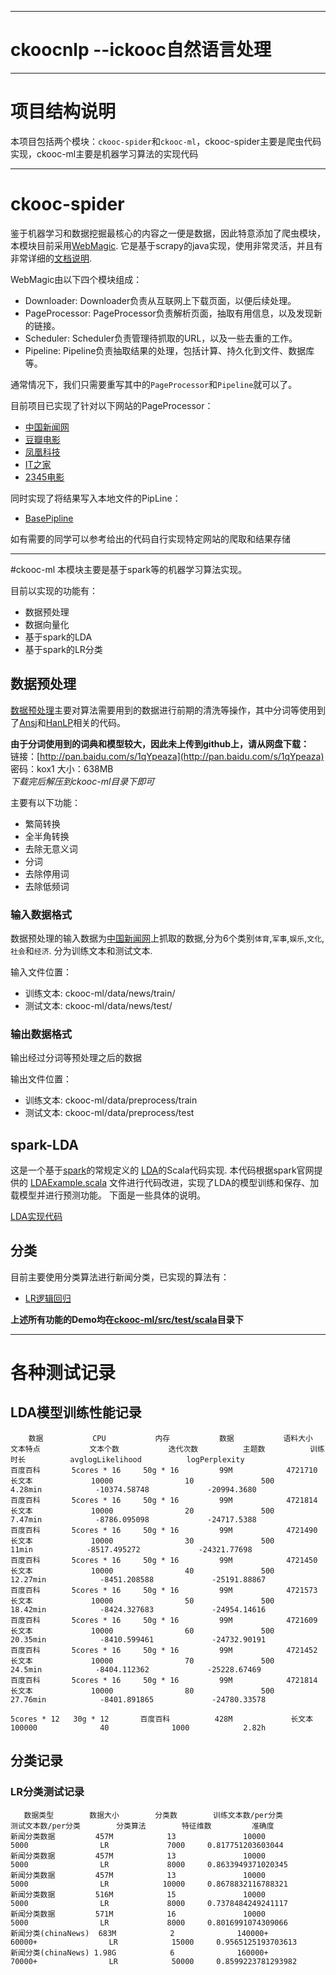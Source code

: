 ***********************************************************************
# ckoocnlp --ickooc自然语言处理


***********************************************************************
# 项目结构说明
本项目包括两个模块：`ckooc-spider`和`ckooc-ml`，ckooc-spider主要是爬虫代码实现，ckooc-ml主要是机器学习算法的实现代码

---
# ckooc-spider
鉴于机器学习和数据挖掘最核心的内容之一便是数据，因此特意添加了爬虫模块，本模块目前采用[WebMagic](https://github.com/code4craft/webmagic). 它是基于scrapy的java实现，使用非常灵活，并且有非常详细的[文档说明](http://webmagic.io/docs/zh/).

WebMagic由以下四个模块组成：<br>
>
* Downloader: Downloader负责从互联网上下载页面，以便后续处理。
* PageProcessor: PageProcessor负责解析页面，抽取有用信息，以及发现新的链接。
* Scheduler: Scheduler负责管理待抓取的URL，以及一些去重的工作。
* Pipeline: Pipeline负责抽取结果的处理，包括计算、持久化到文件、数据库等。

通常情况下，我们只需要重写其中的`PageProcessor`和`Pipeline`就可以了。<br>

目前项目已实现了针对以下网站的PageProcessor：
>
* [中国新闻网](https://github.com/yhao2014/CkoocNLP/blob/master/ckooc-spider/src/main/java/webmagic/processors/ChinaNewsProcessor.java)
* [豆瓣电影](https://github.com/yhao2014/CkoocNLP/blob/master/ckooc-spider/src/main/java/webmagic/processors/DoubanMovieProcessor.java)
* [凤凰科技](https://github.com/yhao2014/CkoocNLP/blob/master/ckooc-spider/src/main/java/webmagic/processors/FHInternetProcessor.java)
* [IT之家](https://github.com/yhao2014/CkoocNLP/blob/master/ckooc-spider/src/main/java/webmagic/processors/ITHomeProcessor.java)
* [2345电影](https://github.com/yhao2014/CkoocNLP/blob/master/ckooc-spider/src/main/java/webmagic/processors/Movie2345Processor.java)

同时实现了将结果写入本地文件的PipLine：
>
* [BasePipline](https://github.com/yhao2014/CkoocNLP/blob/master/ckooc-spider/src/main/java/webmagic/piplines/BasePipline.java)

如有需要的同学可以参考给出的代码自行实现特定网站的爬取和结果存储

---
#ckooc-ml
本模块主要是基于spark等的机器学习算法实现。<br>

目前以实现的功能有：
>
* 数据预处理
* 数据向量化
* 基于spark的LDA
* 基于spark的LR分类


## 数据预处理
[数据预处理](https://github.com/yhao2014/CkoocNLP/blob/master/ckooc-ml/src/main/scala/nlp/preprocess/PreProcessUtils.scala)主要对算法需要用到的数据进行前期的清洗等操作，其中分词等使用到了[Ansj](https://github.com/ansjsun/ansj_seg)和[HanLP](https://github.com/hankcs/HanLP)相关的代码。

**由于分词使用到的词典和模型较大，因此未上传到github上，请从网盘下载：**<br>
链接：[http://pan.baidu.com/s/1qYpeaza](http://pan.baidu.com/s/1qYpeaza) 密码：kox1 大小：638MB<br>
*下载完后解压到ckooc-ml目录下即可*

主要有以下功能：
>
* 繁简转换
* 全半角转换
* 去除无意义词
* 分词
* 去除停用词
* 去除低频词

### 输入数据格式
数据预处理的输入数据为[中国新闻网](http://www.chinanews.com/)上抓取的数据,分为6个类别`体育`,`军事`,`娱乐`,`文化`,`社会`和`经济`. 分为训练文本和测试文本.

输入文件位置：
* 训练文本: ckooc-ml/data/news/train/
* 测试文本: ckooc-ml/data/news/test/

### 输出数据格式
输出经过分词等预处理之后的数据<br>

输出文件位置：
* 训练文本: ckooc-ml/data/preprocess/train
* 测试文本: ckooc-ml/data/preprocess/test


## spark-LDA
这是一个基于[spark](http://spark.apache.org/)的常规定义的
[LDA](https://en.wikipedia.org/wiki/Latent_Dirichlet_allocation)的Scala代码实现.
本代码根据spark官网提供的
[LDAExample.scala](https://github.com/apache/spark/blob/master/examples/src/main/scala/org/apache/spark/examples/mllib/LDAExample.scala)
文件进行代码改进，实现了LDA的模型训练和保存、加载模型并进行预测功能。
下面是一些具体的说明。

[LDA实现代码](https://github.com/yhao2014/CkoocNLP/blob/master/ckooc-ml/src/main/scala/ml/clustering/lda/LDAUtils.scala)


## 分类
目前主要使用分类算法进行新闻分类，已实现的算法有：
>
* [LR逻辑回归](https://github.com/yhao2014/CkoocNLP/tree/master/ckooc-ml/src/main/scala/ml/classification/LRClassifyUtils.scala)



**上述所有功能的Demo均在[ckooc-ml/src/test/scala](https://github.com/yhao2014/CkoocNLP/blob/master/ckooc-ml/src/test/scala)目录下**

---
# 各种测试记录
## LDA模型训练性能记录

        数据           CPU           内存           数据           语料大小           文本特点           文本个数           迭代次数          主题数          训练时长          avglogLikelihood          logPerplexity
    百度百科       5cores * 16     50g * 16         99M            4721710             长文本             10000                10               500            4.28min            -10374.58748             -20994.3680
    百度百科       5cores * 16     50g * 16         99M            4721814             长文本             10000                20               500            7.47min            -8786.095098             -24717.5388
    百度百科       5cores * 16     50g * 16         99M            4721490             长文本             10000                30               500              11min            -8517.495272             -24321.77698
    百度百科       5cores * 16     50g * 16         99M            4721450             长文本             10000                40               500           12.27min            -8451.208588             -25191.88867
    百度百科       5cores * 16     50g * 16         99M            4721573             长文本             10000                50               500           18.42min            -8424.327683             -24954.14616
    百度百科       5cores * 16     50g * 16         99M            4721609             长文本             10000                60               500           20.35min            -8410.599461             -24732.90191
    百度百科       5cores * 16     50g * 16         99M            4721452             长文本             10000                70               500            24.5min            -8404.112362             -25228.67469
    百度百科       5cores * 16     50g * 16         99M            4721814             长文本             10000                80               500           27.76min            -8401.891865             -24780.33578

    5cores * 12   30g * 12       百度百科          428M             长文本            100000              40              1000            2.82h


## 分类记录
### LR分类测试记录
       数据类型        数据大小        分类数        训练文本数/per分类        测试文本数/per分类        分类算法        特征维数         准确度
    新闻分类数据         457M            13               10000                     5000                LR             7000     0.817751203603044
    新闻分类数据         457M            13               10000                     5000                LR             8000     0.8633949371020345
    新闻分类数据         457M            13               10000                     5000                LR            10000     0.8678832116788321
    新闻分类数据         516M            15               10000                     5000                LR             8000     0.7378484249241117
    新闻分类数据         571M            16               10000                     5000                LR             8000     0.8016991074309066
    新闻分类(chinaNews)  683M            2              140000+                   60000+                LR            15000     0.9565125193703613
    新闻分类(chinaNews) 1.98G            6              160000+                   70000+                LR            50000     0.8599223781293982